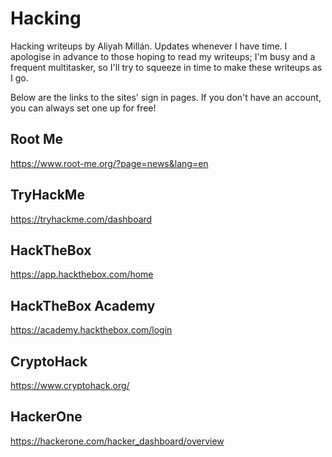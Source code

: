 # Hacking
Hacking writeups by Aliyah Millán.
Updates whenever I have time.
I apologise in advance to those hoping to read my writeups; I'm busy and a frequent multitasker, so I'll try to squeeze in time to make these writeups as I go.

Below are the links to the sites' sign in pages. If you don't have an account, you can always set one up for free!

## Root Me
https://www.root-me.org/?page=news&lang=en
## TryHackMe
https://tryhackme.com/dashboard
## HackTheBox
https://app.hackthebox.com/home
## HackTheBox Academy
https://academy.hackthebox.com/login
## CryptoHack
https://www.cryptohack.org/
## HackerOne
https://hackerone.com/hacker_dashboard/overview
